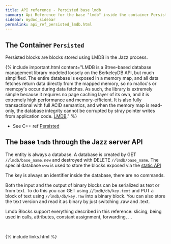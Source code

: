 ```yaml
---
title: API reference - Persisted base lmdb
summary: Api Reference for the base "lmdb" inside the container Persisted
sidebar: mydoc_sidebar
permalink: api_ref_persisted_lmdb.html
---
```


## The Container `Persisted`

Persisted blocks are blocks stored using LMDB in the Jazz process.

{% include important.html content="LMDB is a Btree-based database management library modeled loosely on the BerkeleyDB API, but much simplified. The entire database is exposed in a memory map, and all data fetches return data directly from the mapped memory, so no malloc's or memcpy's occur during data fetches. As such, the library is extremely simple because it requires no page caching layer of its own, and it is extremely high performance and memory-efficient. It is also fully transactional with full ACID semantics, and when the memory map is read-only, the database integrity cannot be corrupted by stray pointer writes from application code. [LMDB](http://www.lmdb.tech/doc/)." %}

* See C++ ref [Persisted](/develop_jazz02/classjazz__elements_1_1Persisted.html)

## The base `lmdb` through the Jazz server API

The entity is always a database. A database is created by GET `//lmdb/base_name.new` and destroyed with DELETE `//lmdb/base_name`.
The special database `www` is used to store the blocks exposed via the [static API](api_ref_serving_frontend.html)

The key is always an identifier inside the database, there are no commands.

Both the input and the output of binary blocks can be serialized as text or from text. To do this you can GET using `//lmdb/db/key.text`
and PUT a block of text using `//lmdb/db/key.raw` into a binary block. You can also store the text version and read it as binary by just
switching .raw and .text.

Lmdb Blocks support everything described in this reference: slicing, being used in calls, attributes, constant assignment, forwarding, ...

<br/>

{% include links.html %}
